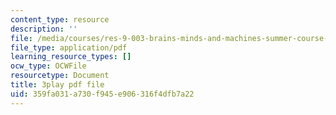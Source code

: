 ```yaml
---
content_type: resource
description: ''
file: /media/courses/res-9-003-brains-minds-and-machines-summer-course-summer-2015/359fa031a730f945e906316f4dfb7a22_svW8NV1A6k.pdf
file_type: application/pdf
learning_resource_types: []
ocw_type: OCWFile
resourcetype: Document
title: 3play pdf file
uid: 359fa031-a730-f945-e906-316f4dfb7a22
---
```


